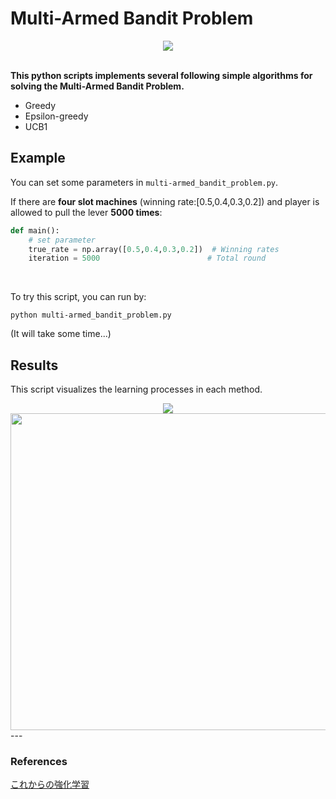 # Multi-Armed Bandit Problem
<div align="center">
<img src="https://user-images.githubusercontent.com/26996041/40157009-a88de258-59d7-11e8-9e7c-4b9a0803ac72.png">  
</div>
</br>  

**This python scripts implements several following simple algorithms for solving the Multi-Armed Bandit Problem.**
- Greedy
- Epsilon-greedy
- UCB1


## Example
You can set some parameters in `multi-armed_bandit_problem.py`.

If there are **four slot machines** (winning rate:[0.5,0.4,0.3,0.2]) and player is allowed to pull the lever **5000 times**:


```python:multi-armed_bandit_problem.py
def main():
    # set parameter
    true_rate = np.array([0.5,0.4,0.3,0.2])  # Winning rates
    iteration = 5000                        # Total round
```

</br>

To try this script, you can run by:
```
python multi-armed_bandit_problem.py
```
(It will take some time...)

## Results
This script visualizes the learning processes in each method.  
<div align="center">
<img src="https://user-images.githubusercontent.com/26996041/40157059-e6662f72-59d7-11e8-8429-4581c5c279c5.png">  
</br>

<img width="507" src="https://user-images.githubusercontent.com/26996041/40157063-e9e7a9c8-59d7-11e8-928a-24fde44e86a6.png">

</div>
---

### References
[これからの強化学習](http://www.morikita.co.jp/books/book/3034)
